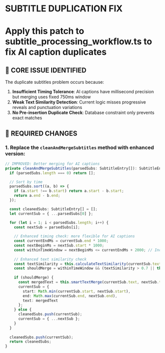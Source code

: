 # SUBTITLE DUPLICATION FIX
# Apply this patch to subtitle_processing_workflow.ts to fix AI caption duplicates

## 🎯 CORE ISSUE IDENTIFIED

The duplicate subtitles problem occurs because:

1. **Insufficient Timing Tolerance**: AI captions have millisecond precision but merging uses fixed 750ms window
2. **Weak Text Similarity Detection**: Current logic misses progressive reveals and punctuation variations  
3. **No Pre-insertion Duplicate Check**: Database constraint only prevents exact matches

## 🔧 REQUIRED CHANGES

### 1. Replace the `cleanAndMergeSubtitles` method with enhanced version:

```typescript
// IMPROVED: Better merging for AI captions
private cleanAndMergeSubtitles(parsedSubs: SubtitleEntry[]): SubtitleEntry[] {
  if (parsedSubs.length === 0) return [];

  // Sort by time
  parsedSubs.sort((a, b) => {
    if (a.start !== b.start) return a.start - b.start;
    return a.end - b.end;
  });

  const cleanedSubs: SubtitleEntry[] = [];
  let currentSub = { ...parsedSubs[0] };

  for (let i = 1; i < parsedSubs.length; i++) {
    const nextSub = parsedSubs[i];
    
    // Enhanced timing check: more flexible for AI captions
    const currentEndMs = currentSub.end * 1000;
    const nextBeginMs = nextSub.start * 1000;
    const withinTimeWindow = nextBeginMs <= currentEndMs + 2000; // Increased to 2 seconds
    
    // Enhanced text similarity check
    const textSimilarity = this.calculateTextSimilarity(currentSub.text, nextSub.text);
    const shouldMerge = withinTimeWindow && (textSimilarity > 0.7 || this.isProgressiveReveal(currentSub.text, nextSub.text));
    
    if (shouldMerge) {
      const mergedText = this.smartTextMerge(currentSub.text, nextSub.text);
      currentSub = {
        start: Math.min(currentSub.start, nextSub.start),
        end: Math.max(currentSub.end, nextSub.end),
        text: mergedText
      };
    } else {
      cleanedSubs.push(currentSub);
      currentSub = { ...nextSub };
    }
  }
  
  cleanedSubs.push(currentSub);
  return cleanedSubs;
}
```
